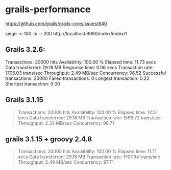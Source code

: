 # grails-performance

https://github.com/grails/grails-core/issues/640

siege -c 100 -b -r 200  http://localhost:8080/index/index/1

## Grails 3.2.6:

Transactions:		       20000 hits
Availability:		      100.00 %
Elapsed time:		       11.73 secs
Data transferred:	       29.18 MB
Response time:		        0.06 secs
Transaction rate:	     1705.03 trans/sec
Throughput:		        2.49 MB/sec
Concurrency:		       96.52
Successful transactions:       20000
Failed transactions:	           0
Longest transaction:	        0.22
Shortest transaction:	        0.00

## Grails 3.1.15

> Transactions:		       20000 hits
> Availability:		      100.00 %
> Elapsed time:		       12.51 secs
> Data transferred:	       29.18 MB
> Transaction rate:	     1598.72 trans/sec
> Throughput:		        2.33 MB/sec
> Concurrency:		       96.71

## grails 3.1.15 + groovy 2.4.8

> Transactions:		       20000 hits
Availability:		      100.00 %
Elapsed time:		       11.71 secs
Data transferred:	       29.18 MB
Transaction rate:	     1707.94 trans/sec
Throughput:		        2.49 MB/sec
Concurrency:		       97.71

